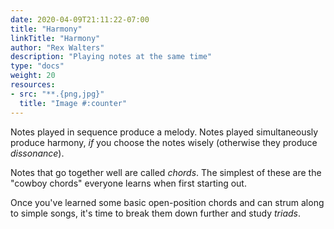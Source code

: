 ```yaml
---
date: 2020-04-09T21:11:22-07:00
title: "Harmony"
linkTitle: "Harmony"
author: "Rex Walters"
description: "Playing notes at the same time"
type: "docs"
weight: 20
resources:
- src: "**.{png,jpg}"
  title: "Image #:counter"
---
```


Notes played in sequence produce a melody. Notes played simultaneously produce harmony, *if* you choose the notes wisely (otherwise they produce *dissonance*).

Notes that go together well are called *chords*. The simplest of these are the "cowboy chords" everyone learns when first starting out.

Once you've learned some basic open-position chords and can strum along to simple songs, it's time to break them down further and study *triads*.
